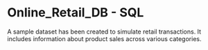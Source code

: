 # Online_Retail_DB - SQL

A sample dataset has been created to simulate retail transactions. It includes information about product sales across various categories.
